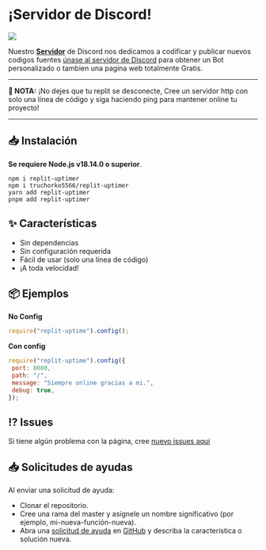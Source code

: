 # ¡Servidor de Discord!
<a href="https://teamarcades.xyz/discord">
    <img src="https://discord.com/api/guilds/935157109761388554/widget.png?style=banner2">
</a>

Nuestro [**Servidor**](https://teamarcades.xyz/discord) de Discord nos dedicamos a codificar y publicar nuevos codigos fuentes [únase al servidor de Discord](https://teamarcades.xyz/discord) para obtener un Bot personalizado o tambien una pagina web totalmente Gratis.

---

**📌 NOTA:** ¡No dejes que tu replit se desconecte, Cree un servidor http con solo una línea de código y siga haciendo ping para mantener online tu proyecto!

---

## 📥 Instalación

**Se requiere Node.js v18.14.0 o superior**.

```
npm i replit-uptimer
npm i truchorko5566/replit-uptimer
yarn add replit-uptimer
pnpm add replit-uptimer
```

## ✨ Características

- Sin dependencias
- Sin configuración requerida
- Fácil de usar (solo una línea de código)
- ¡A toda velocidad!

## 📦 Ejemplos

**No Config**

```javascript
require("replit-uptime").config();
```

**Con config**

```javascript
require("replit-uptime").config({
 port: 8080,
 path: "/",
 message: "Siempre online gracias a mi.",
 debug: true,
});
```

## ⁉️ Issues

Si tiene algún problema con la página, cree [nuevo issues aquí](https://github.com/Truchorko5566/replit-uptime/issues)

## 📥 Solicitudes de ayudas

Al enviar una solicitud de ayuda:

- Clonar el repositorio.
- Cree una rama del master y asígnele un nombre significativo (por ejemplo, mi-nueva-función-nueva).
- Abra una [solicitud de ayuda](https://github.com/Truchorko5566/replit-uptime/pulls) en [GitHub](https://github.com) y describa la característica o solución nueva.
